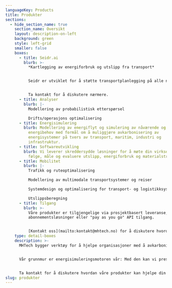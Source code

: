 ```yaml
---
languageKey: Products
title: Produkter
sections:
  - hide_section_name: true
    section_name: Oversikt
    layout: description-on-left
    background: green
    style: left-grid
    smaller: false
    boxes:
      - title: Seidr.ai
        blurb: >-
          *Kartlegging av energiforbruk og utslipp fra transport*


          Seidr er utviklet for å støtte transportplanlegging på alle nivåer - fra individet som søker en grønnere reise til virksomheter som søker å gå over til en grønnere kjøretøysflåte.


          Ta kontakt for å diskutere nærmere.
      - title: Analyser
        blurb: |-
          Modellering av probabilistisk etterspørsel

          Drifts/operasjons optimalisering
      - title: Energisimulering
        blurb: Modellering av energiflyt og simulering av nåværende og framtidig
          energibehov med formål om å muliggjøre avkarbonisering av
          energisystemer på tvers av transport, maritim, industri og
          infrastruktur.
      - title: Softwareutvikling
        blurb: Vi leverer skreddersydde løsninger for å møte din virksomhets behov for å
          følge, måle og evaluere utslipp, energiforbruk og materialstrømmer.
      - title: Mobilitet
        blurb: |-
          Trafikk og ruteoptimalisering

          Modellering av multimodale transportsystemer og reiser

          Systemdesign og optimalisering for transport- og logistikksystemer

          Utslippsberegning
      - title: Tilgang
        blurb: >-
          Våre produkter er tilgjengelige via prosjektbasert leveranse,
          abonnementsløsninger eller "pay as you go" API tilgang. 


          [Kontakt oss](mailto:kontakt@mhtech.no) for å diskutere hvordan våre produkter kan støtte deg i oppnåelsen av dine klima og miljømål.
    type: detail-boxes
    description: >-
      MHTech bygger verktøy for å hjelpe organisasjoner med å avkarbonisere.


      Vår grunnmur er energisimuleringsmotoren vår: Med den kan vi presist modellere nåværende og fremtidige scenarier for energiforbruk. 


      Ta kontakt for å diskutere hvordan våre produkter kan hjelpe din virksomhet til å oppnå klimamålene.
slug: produkter
---
```


